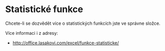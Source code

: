 # Statistické funkce

Chcete-li se dozvědět více o statistických funkcích jste ve správne složce.

Více informaci i z adresy:
* http://office.lasakovi.com/excel/funkce-statisticke/
